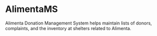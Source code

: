 # AlimentaMS
Alimenta Donation Management System helps maintain lists of donors, complaints, and the inventory at shelters related to Alimenta.
